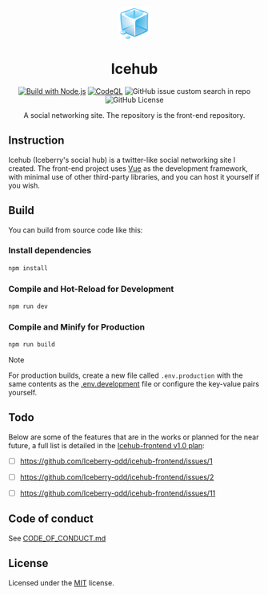 <div align="center">

![logo](./src/assets/logo.svg)

# Icehub

[![Build with Node.js](https://github.com/Iceberry-qdd/icehub-frontend/actions/workflows/build.yml/badge.svg?branch=main)](https://github.com/Iceberry-qdd/icehub-frontend/actions/workflows/build.yml) [![CodeQL](https://github.com/Iceberry-qdd/icehub-frontend/actions/workflows/github-code-scanning/codeql/badge.svg?branch=main)](https://github.com/Iceberry-qdd/icehub-frontend/actions/workflows/github-code-scanning/codeql) ![GitHub issue custom search in repo](https://img.shields.io/github/issues-search/Iceberry-qdd/icehub-frontend?query=is%3Aissue%20is%3Aopen%20label%3Abug&style=plastic&logo=openbugbounty&logoColor=red&label=bug&labelColor=black&color=red&link=https%3A%2F%2Fgithub.com%2FIceberry-qdd%2Ficehub-frontend%2Fissues%3Fq%3Dis%253Aissue%2Bis%253Aopen) ![GitHub License](https://img.shields.io/github/license/Iceberry-qdd/icehub-frontend)

A social networking site. The repository is the front-end repository.
</div>

## Instruction
Icehub (Iceberry's social hub) is a twitter-like social networking site I created. The front-end project uses [Vue](https://github.com/vuejs/core) as the development framework, with minimal use of other third-party libraries, and you can host it yourself if you wish.

## Build
You can build from source code like this:

### Install dependencies

```sh
npm install
```

### Compile and Hot-Reload for Development

```sh
npm run dev
```

### Compile and Minify for Production

```sh
npm run build
```

> [!NOTE]
> For production builds, create a new file called `.env.production` with the same contents as the [.env.development](./.env.development) file or configure the key-value pairs yourself.

## Todo
Below are some of the features that are in the works or planned for the near future, a full list is detailed in the [Icehub-frontend v1.0 plan](https://github.com/users/Iceberry-qdd/projects/2):

- [ ] https://github.com/Iceberry-qdd/icehub-frontend/issues/1

- [ ] https://github.com/Iceberry-qdd/icehub-frontend/issues/2

- [ ] https://github.com/Iceberry-qdd/icehub-frontend/issues/11

## Code of conduct
See [CODE_OF_CONDUCT.md](CODE_OF_CONDUCT.md)

## License
Licensed under the [MIT](LICENSE.txt) license.
